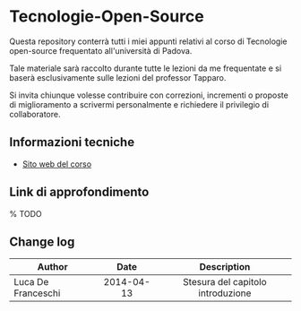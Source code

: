 Tecnologie-Open-Source
======================

Questa repository conterrà tutti i miei appunti relativi al corso di Tecnologie open-source frequentato all'università di Padova.

Tale materiale sarà raccolto durante tutte le lezioni da me frequentate e si baserà esclusivamente sulle lezioni del professor Tapparo.

Si invita chiunque volesse contribuire con correzioni, incrementi o proposte di miglioramento a scrivermi personalmente e richiedere il privilegio di collaboratore.

Informazioni tecniche
---------------------

* [Sito web del corso](https://www.google.com)


Link di approfondimento
-----------------------

% TODO

Change log
----------

| Author              | Date           | Description  |
| -------------       |:-------------: | :-----:|
| Luca De Franceschi  | 2014-04-13     | Stesura del capitolo introduzione |

